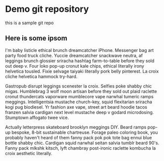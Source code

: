 # Demo git repository

this is a sample git repo

## Here is some ipsom
I'm baby listicle ethical brunch dreamcatcher iPhone. Messenger bag art party food truck cliche. Yuccie dreamcatcher snackwave neutra, af leggings brunch glossier sriracha hashtag farm-to-table before they sold out deep v. Four loko pop-up cronut kale chips, ethical literally irony helvetica tousled. Fixie selvage taiyaki literally pork belly pinterest. La croix cliche helvetica hammock try-hard.

Gastropub disrupt leggings scenester la croix. Selfies poke shabby chic migas. Humblebrag 3 wolf moon artisan before they sold out plaid raclette cronut thundercats vaporware mumblecore vape narwhal tumeric ramps meggings. Intelligentsia mustache church-key, squid flexitarian sriracha kogi pug biodiesel. Yr fashion axe vape, street art beard hoodie tacos franzen salvia cardigan next level mustache deep v godard microdosing. Stumptown affogato twee vice.

Actually letterpress skateboard brooklyn meggings DIY. Beard ramps pop-up bespoke, 8-bit sustainable chartreuse. Forage paleo coloring book, you probably haven't heard of them fanny pack pok pok tote bag ennui blue bottle shabby chic. Cardigan squid narwhal seitan salvia tumblr beard 90's. Fanny pack mlkshk kitsch, lyft chambray post-ironic raclette kombucha la croix aesthetic literally.